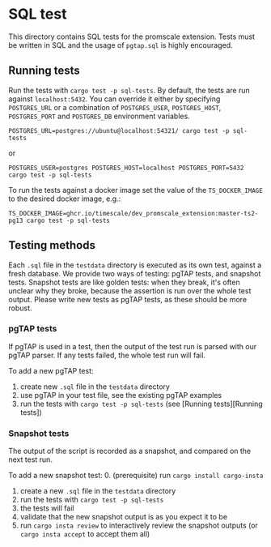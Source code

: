 # SQL test

This directory contains SQL tests for the promscale extension. Tests must be written in SQL and
the usage of `pgtap.sql` is highly encouraged.

## Running tests

Run the tests with `cargo test -p sql-tests`.  By default, the tests are run
against `localhost:5432`. You can override it either by specifying
`POSTGRES_URL` or a combination of `POSTGRES_USER`, `POSTGRES_HOST`, `POSTGRES_PORT`
and `POSTGRES_DB` environment variables.

```
POSTGRES_URL=postgres://ubuntu@localhost:54321/ cargo test -p sql-tests
```

or

```
POSTGRES_USER=postgres POSTGRES_HOST=localhost POSTGRES_PORT=5432 cargo test -p sql-tests
```

To run the tests against a docker image set the value of the `TS_DOCKER_IMAGE` to the desired docker image, e.g.:

```
TS_DOCKER_IMAGE=ghcr.io/timescale/dev_promscale_extension:master-ts2-pg13 cargo test -p sql-tests
```

## Testing methods

Each `.sql` file in the `testdata` directory is executed as its own test, against a fresh database.
We provide two ways of testing: pgTAP tests, and snapshot tests. Snapshot tests are like golden tests:
when they break, it's often unclear why they broke, because the assertion is run over the whole test output.
Please write new tests as pgTAP tests, as these should be more robust.

### pgTAP tests

If pgTAP is used in a test, then the output of the test run is parsed with our
pgTAP parser. If any tests failed, the whole test run will fail.  

To add a new pgTAP test:

1. create new `.sql` file in the `testdata` directory
2. use pgTAP in your test file, see the existing pgTAP examples
3. run the tests with `cargo test -p sql-tests` (see [Running tests][Running tests])

### Snapshot tests

The output of the script is recorded as a snapshot, and compared on the next test run.

To add a new snapshot test:
0. (prerequisite) run `cargo install cargo-insta`
1. create a new `.sql` file in the `testdata` directory
2. run the tests with `cargo test -p sql-tests`
3. the tests will fail
4. validate that the new snapshot output is as you expect it to be
5. run `cargo insta review` to interactively review the snapshot outputs (or `cargo insta accept` to accept them all) 